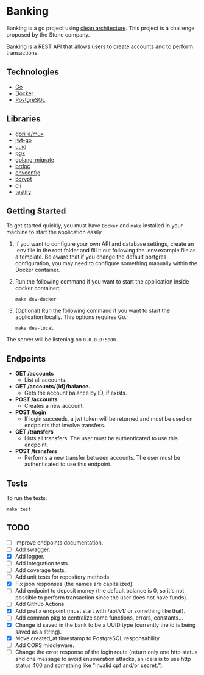 # Banking

Banking is a go project using [clean architecture](https://blog.cleancoder.com/uncle-bob/2012/08/13/the-clean-architecture.html). This project is a challenge proposed by the Stone company.

Banking is a REST API that allows users to create accounts and to perform transactions.

## Technologies

- [Go](https://golang.org/)
- [Docker](https://www.docker.com/)
- [PostgreSQL](https://www.postgresql.org/)

## Libraries

- [gorilla/mux](https://github.com/gorilla/mux)
- [jwt-go](https://github.com/dgrijalva/jwt-go)
- [uuid](https://github.com/google/uuid)
- [pgx](https://github.com/jackc/pgx)
- [golang-migrate](https://github.com/golang-migrate/migrate)
- [brdoc](https://github.com/Nhanderu/brdoc)
- [envconfig](https://github.com/kelseyhightower/envconfig)
- [bcrypt](https://pkg.go.dev/golang.org/x/crypto@v0.0.0-20210513164829-c07d793c2f9a/bcrypt)
- [cli](https://github.com/urfave/cli)
- [testify](https://github.com/stretchr/testify)

## Getting Started

To get started quickly, you must have `Docker` and `make` installed in your machine to start the application easily.

1. If you want to configure your own API and database settings, create an .env file in the root folder and fill it out following the .env.example file as a template. Be aware that if you change the default portgres configuration, you may need to configure something manually within the Docker container.

2. Run the following command if you want to start the application inside docker container:
    ```shell
    make dev-docker
    ```

3. (Optional) Run the following command if you want to start the application locally. This options requires Go.
    ```shell
    make dev-local
    ```
The server will be listening on `0.0.0.0:5000`.

## Endpoints

- **GET /accounts**
    - List all accounts.
- **GET /accounts/{id}/balance.**
    - Gets the account balance by ID, if exists.
- **POST /accounts**
    - Creates a new account.
- **POST /login**
    - If login succeeds, a jwt token will be returned and must be used on endpoints that involve transfers.
- **GET /transfers**
    - Lists all transfers. The user must be authenticated to use this endpoint.
- **POST /transfers**
    - Performs a new transfer between accounts. The user must be authenticated to use this endpoint.

## Tests

To run the tests:

```shell
make test
```

## TODO

- [ ] Improve endpoints documentation.
- [ ] Add swagger.
- [x] Add logger.
- [ ] Add integration tests.
- [ ] Add coverage tests.
- [ ] Add unit tests for repository methods.
- [x] Fix json responses (the names are capitalized).
- [ ] Add endpoint to deposit money (the default balance is 0, so it's not possible to perform transaction since the user does not have funds).
- [ ] Add Github Actions.
- [x] Add prefix endpoint (must start with /api/v1/ or something like that).
- [ ] Add common pkg to centralize some functions, errors, constants...
- [x] Change id saved in the bank to be a UUID type (currently the id is being saved as a string).
- [x] Move created_at timestamp to PostgreSQL responsability.
- [ ] Add CORS middleware.
- [ ] Change the error response of the login route (return only one http status and one message to avoid enumeration attacks, an ideia is to use http status 400 and something like "Invalid cpf and/or secret.").
